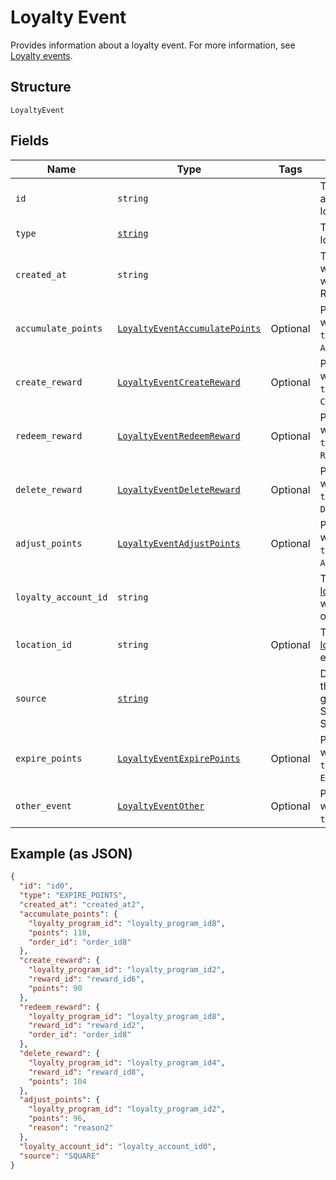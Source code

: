 
# Loyalty Event

Provides information about a loyalty event.
For more information, see [Loyalty events](https://developer.squareup.com/docs/docs/loyalty-api/overview/#loyalty-events).

## Structure

`LoyaltyEvent`

## Fields

| Name | Type | Tags | Description |
|  --- | --- | --- | --- |
| `id` | `string` |  | The Square-assigned ID of the loyalty event. |
| `type` | [`string`](/doc/models/loyalty-event-type.md) |  | The type of the loyalty event. |
| `created_at` | `string` |  | The timestamp when the event was created, in RFC 3339 format. |
| `accumulate_points` | [`LoyaltyEventAccumulatePoints`](/doc/models/loyalty-event-accumulate-points.md) | Optional | Provides metadata when the event `type` is `ACCUMULATE_POINTS`. |
| `create_reward` | [`LoyaltyEventCreateReward`](/doc/models/loyalty-event-create-reward.md) | Optional | Provides metadata when the event `type` is `CREATE_REWARD`. |
| `redeem_reward` | [`LoyaltyEventRedeemReward`](/doc/models/loyalty-event-redeem-reward.md) | Optional | Provides metadata when the event `type` is `REDEEM_REWARD`. |
| `delete_reward` | [`LoyaltyEventDeleteReward`](/doc/models/loyalty-event-delete-reward.md) | Optional | Provides metadata when the event `type` is `DELETE_REWARD`. |
| `adjust_points` | [`LoyaltyEventAdjustPoints`](/doc/models/loyalty-event-adjust-points.md) | Optional | Provides metadata when the event `type` is `ADJUST_POINTS`. |
| `loyalty_account_id` | `string` |  | The ID of the [loyalty account](#type-LoyaltyAccount) in which the event occurred. |
| `location_id` | `string` | Optional | The ID of the [location](#type-Location) where the event occurred. |
| `source` | [`string`](/doc/models/loyalty-event-source.md) |  | Defines whether the event was generated by the Square Point of Sale. |
| `expire_points` | [`LoyaltyEventExpirePoints`](/doc/models/loyalty-event-expire-points.md) | Optional | Provides metadata when the event `type` is `EXPIRE_POINTS`. |
| `other_event` | [`LoyaltyEventOther`](/doc/models/loyalty-event-other.md) | Optional | Provides metadata when the event `type` is `OTHER`. |

## Example (as JSON)

```json
{
  "id": "id0",
  "type": "EXPIRE_POINTS",
  "created_at": "created_at2",
  "accumulate_points": {
    "loyalty_program_id": "loyalty_program_id8",
    "points": 118,
    "order_id": "order_id8"
  },
  "create_reward": {
    "loyalty_program_id": "loyalty_program_id2",
    "reward_id": "reward_id6",
    "points": 90
  },
  "redeem_reward": {
    "loyalty_program_id": "loyalty_program_id8",
    "reward_id": "reward_id2",
    "order_id": "order_id8"
  },
  "delete_reward": {
    "loyalty_program_id": "loyalty_program_id4",
    "reward_id": "reward_id8",
    "points": 104
  },
  "adjust_points": {
    "loyalty_program_id": "loyalty_program_id2",
    "points": 96,
    "reason": "reason2"
  },
  "loyalty_account_id": "loyalty_account_id0",
  "source": "SQUARE"
}
```

